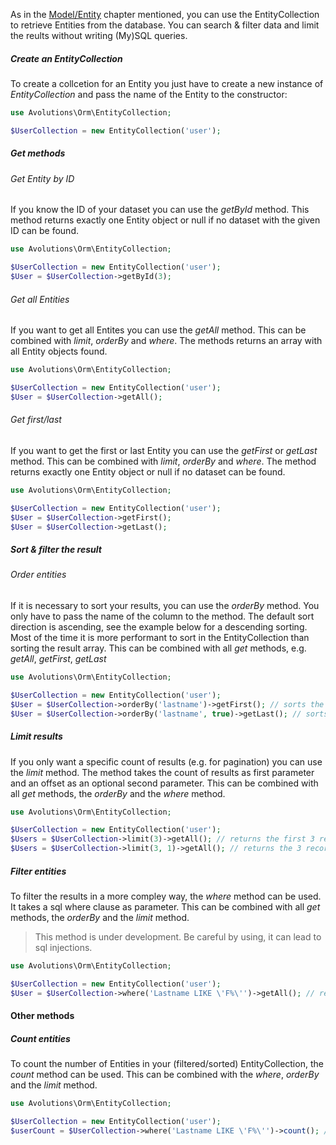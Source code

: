
As in the [Model/Entity](model.md) chapter mentioned, you can use the EntityCollection to retrieve Entities from the database.
You can search & filter data and limit the reults without writing (My)SQL queries.

##### Create an EntityCollection

To create a collcetion for an Entity you just have to create a new instance of *EntityCollection* and pass the name of the Entity to the constructor:
```php
use Avolutions\Orm\EntityCollection;

$UserCollection = new EntityCollection('user');
```

##### Get methods
###### Get Entity by ID

If you know the ID of your dataset you can use the *getById* method.
This method returns exactly one Entity object or null if no dataset with the given ID can be found.
```php
use Avolutions\Orm\EntityCollection;

$UserCollection = new EntityCollection('user');
$User = $UserCollection->getById(3);
```

###### Get all Entities

If you want to get all Entites you can use the *getAll* method.
This can be combined with *limit*, *orderBy* and *where*.
The methods returns an array with all Entity objects found.
```php
use Avolutions\Orm\EntityCollection;

$UserCollection = new EntityCollection('user');
$User = $UserCollection->getAll();
```

###### Get first/last

If you want to get the first or last Entity you can use the *getFirst* or *getLast* method.
This can be combined with *limit*, *orderBy* and *where*.
The method returns exactly one Entity object or null if no dataset can be found.
```php
use Avolutions\Orm\EntityCollection;

$UserCollection = new EntityCollection('user');
$User = $UserCollection->getFirst();
$User = $UserCollection->getLast();
```

##### Sort & filter the result
###### Order entities

If it is necessary to sort your results, you can use the *orderBy* method. You only have to pass the name of the column to the method.
The default sort direction is ascending, see the example below for a descending sorting.
Most of the time it is more performant to sort in the EntityCollection than sorting the result array.
This can be combined with all *get* methods, e.g. *getAll*, *getFirst*, *getLast*
```php
use Avolutions\Orm\EntityCollection;

$UserCollection = new EntityCollection('user');
$User = $UserCollection->orderBy('lastname')->getFirst(); // sorts the result by lastname ascending
$User = $UserCollection->orderBy('lastname', true)->getLast(); // sorts the reusult by lastname descending
```

##### Limit results

If you only want a specific count of results (e.g. for pagination) you can use the *limit* method.
The method takes the count of results as first parameter and an offset as an optional second parameter.
This can be combined with all *get* methods, the *orderBy* and the *where* method.
```php
use Avolutions\Orm\EntityCollection;

$UserCollection = new EntityCollection('user');
$Users = $UserCollection->limit(3)->getAll(); // returns the first 3 records
$Users = $UserCollection->limit(3, 1)->getAll(); // returns the 3 records, skipping the first found
```

##### Filter entities

To filter the results in a more compley way, the *where* method can be used.
It takes a sql where clause as parameter.
This can be combined with all *get* methods, the *orderBy* and the *limit* method.
> This method is under development. Be careful by using, it can lead to sql injections.
```php
use Avolutions\Orm\EntityCollection;

$UserCollection = new EntityCollection('user');
$User = $UserCollection->where('Lastname LIKE \'F%\'')->getAll(); // returns all Users where the Lastname starts with a "F"
```

#### Other methods
##### Count entities

To count the number of Entities in your (filtered/sorted) EntityCollection, the *count* method can be used.
This can be combined with the *where*, *orderBy* and the *limit* method.
```php
use Avolutions\Orm\EntityCollection;

$UserCollection = new EntityCollection('user');
$userCount = $UserCollection->where('Lastname LIKE \'F%\'')->count(); // returns the number of Users where the Lastname starts with a "F"
```
